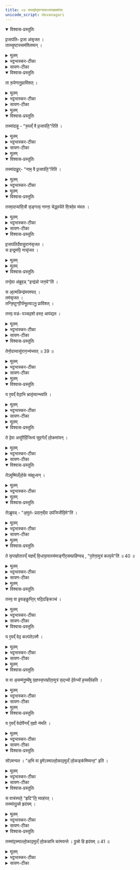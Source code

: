 ```yaml
---
title: ०७ सप्तहोतृमन्त्रसाध्ययज्ञप्रशंसा 
unicode_script: devanagari
---
```


<details open><summary>विश्वास-प्रस्तुतिः</summary>

प्र॒जाप॑तिᳶ प्र॒जा अ॑सृजत ।  
तास्सृ॒ष्टास्सम॑श्लिष्यन् ।
</details>

<details><summary>मूलम्</summary>

प्र॒जाप॑तिᳶ प्र॒जा अ॑सृजत ।  
तास्सृ॒ष्टास्सम॑श्लिष्यन् ।
</details>

<details><summary>भट्टभास्कर-टीका</summary>

1 प्रजापतिः प्रजा असृजतेत्यादि ॥ प्रजापतिना सृष्टास्सर्वाः प्रजा: समश्लिष्यन् संश्लिष्टा एकीभूता एकरूपेण नाम्ना चाविलक्षणा अभवन् ।
</details>

<details><summary>सायण-टीका</summary>

षष्ठे द्वादशाह-दशमे-अहनि होतृ-मन्त्रा विहिताः । सप्तमे काम्य-फल-साधनत्वम् अभिप्रेत्य सप्त-होतृ-मन्त्रं प्रशंसितुम् उपाख्यानम् आह-

> प्रजापतिः प्रजा असृजत ।  
> ताः सृष्टाः समश्लिष्यन् ।  
> ता रूपेणानुप्राविशत् ।  
> तस्माद् आहुः, "रूपं वै प्रजापतिरिति ।"  
> ता नाम्नाऽनुप्राविशत् ।  
> तस्माद् आहुः, "नाम वै प्रजापतिरिति ।"  
> तस्माद् अपि अमित्रौ सङ्गत्य नाम्ना चेद् ध्वयेते (१), मित्रम् एव भवतः इति ।

प्रजापतिना याः प्रजाः सृष्टाः ताः सर्वाः संश्लिष्टा अभवन् । रूप-विशेषस्य नाम-विशेषस्य च असृष्टत्वात् एक-विधैव भूत्वा देवोऽयं मनुष्योऽयं पशुरयम् इत्येवं विशेष-व्यवहार-योग्या नाभूवन् ।
</details>


<details open><summary>विश्वास-प्रस्तुतिः</summary>

ता रू॒पेणानु॒प्रावि॑शत् ।
</details>

<details><summary>मूलम्</summary>

ता रू॒पेणानु॒प्रावि॑शत् ।
</details>

<details><summary>भट्टभास्कर-टीका</summary>

अथ प्रजापतिस्ताः प्रजा रूपेणानुप्राविशत् ।
</details>

<details><summary>सायण-टीका</summary>

तदा प्रजापतिर्विचार्य स्वयमेव रूपविशेषाकारेण नामविशेषाकारेण तासु प्रजासु प्रविष्टः । 
</details>


<details><summary>मूलम्</summary>

तस्मा॑दाहुः ।
रू॒पव्ँ वै प्र॒जाप॑ति॒रिति॑ ।
</details>

<details open><summary>विश्वास-प्रस्तुतिः</summary>

तस्मा॑दाहू - "रू॒पव्ँ वै प्र॒जाप॑ति॒"रिति॑ ।
</details>

<details><summary>मूलम्</summary>

तस्मा॑दाहू - "रू॒पव्ँ वै प्र॒जाप॑ति॒"रिति॑ ।
</details>

<details><summary>भट्टभास्कर-टीका</summary>

गवादीनां यद्यद्विलक्षणं रूपं तेन तेन रूपेण विभक्तात्मा स्वयमेव तासु प्राविशत् तस्माद्रूपं प्रजापतिरित्याहुः ।
</details>

<details><summary>सायण-टीका</summary>

अत एव शास्त्रज्ञा नामरूपयोः सर्ववस्तुव्याप्तिं दृष्ट्वा प्रजापत्यात्मकत्वं तयोराहुः ।  
</details>


<details><summary>मूलम्</summary>

ता नाम्नाऽनु॒ प्रावि॑शत् ।
तस्मा॑दाहुः ।
नाम॒ वै प्र॒जाप॑ति॒रिति॑ ।
</details>

<details open><summary>विश्वास-प्रस्तुतिः</summary>

तस्मा॑दाहु॒र्- "नाम॒ वै प्र॒जाप॑ति॒"रिति॑ ।
</details>

<details><summary>मूलम्</summary>

तस्मा॑दाहु॒र्- "नाम॒ वै प्र॒जाप॑ति॒"रिति॑ ।
</details>

<details><summary>भट्टभास्कर-टीका</summary>

तथा नाम्ना चानुप्राविशत् गौरश्वः खण्डो मुण्ड इत्यादिलक्षणेन नाम्ना विभक्तात्मा स्वयमेव तास्वनु प्रविश्य अतिष्ठत् ।
</details>


<details><summary>मूलम्</summary>

तस्मा॒दप्या॑मि॒त्रौ स॒ङ्गत्य॑ ।
नाम्ना॒ चेद्ध्वये॑ते ॥ 38 ॥  
मि॒त्रमे॒व भ॑वतः ।
</details>

<details open><summary>विश्वास-प्रस्तुतिः</summary>

तस्मा॒दप्या॑मि॒त्रौ स॒ङ्गत्य॒ नाम्ना॒ चेद्ध्वये॑ते मि॒त्रमे॒व भ॑वतः ।
</details>

<details><summary>मूलम्</summary>

तस्मा॒दप्या॑मि॒त्रौ स॒ङ्गत्य॒ नाम्ना॒ चेद्ध्वये॑ते मि॒त्रमे॒व भ॑वतः ।
</details>

<details><summary>भट्टभास्कर-टीका</summary>

तस्मात्पूर्वममित्रावपि अमित्रावेवामित्रौ, स्वार्थिकोण्, अन्तोदात्तत्वं चोपदिश्यते । तौ द्वौ संगत्य परस्परस्य नाम्ना चेदाह्वयेते परस्परं मित्रमेव भवतः, नाम्नः प्रजापतित्वात्तस्य च सर्वमित्रत्वात् । अपिशब्दात् कश्चिदाकारः प्रश्लिष्यते । तदा आकार आख्यातेनान्वीयते । तस्य परेण एकादेशस्वरेणोदात्तत्वं अप्राप्तं व्यत्ययेन भवति ॥
</details>

<details><summary>सायण-टीका</summary>

यस्मात् नाम प्रजापतिरेव, तस्मात् पूर्वम् अमित्रौ अपि द्वौ पुरुषौ कदाचित् मार्गे ग्रामान्तरे वा संगत्य, "भो देवदत्त, भो यज्ञदत्त" इति एवं तत्-तत्-नाम्ना परस्परम् आह्वयेते चेत्, तदानीम् एव मित्रौ भवतः । प्रजापतेः सर्व-मित्रत्वेन तद्-आत्मकस्य नाम्नो मित्रत्व-संपादकत्वं युक्तम् । अत एव लौकिकाः "साप्तपदीनं सख्यम्" इति आहुः ।
</details>

<details open><summary>विश्वास-प्रस्तुतिः</summary>

प्र॒जाप॑तिर्देवासु॒रान॑सृजत ।  
स इन्द्र॒मपि॒ नासृ॑जत ।  
</details>

<details><summary>मूलम्</summary>

प्र॒जाप॑तिर्देवासु॒रान॑सृजत ।  
स इन्द्र॒मपि॒ नासृ॑जत ।  
</details>


<details><summary>मूलम्</summary>

तन्दे॒वा अ॑ब्रुवन् ।
इन्द्र॑न्नो जन॒येति॑ ।
</details>

<details open><summary>विश्वास-प्रस्तुतिः</summary>

तन्दे॒वा अ॑ब्रुव॒न्न्  "इन्द्र॑न्नो जन॒ये"ति॑ ।  

स आ॒त्मन्निन्द्र॑मपश्यत् ।  
तम॑सृजत ।  
तन्त्रि॒ष्टुग्वी॒र्य॑म्भू॒त्वाऽनु॒ प्रावि॑शत् ।

तस्य॒ वज्र॑ᳶ पञ्चद॒शो हस्त॒ आप॑द्यत ।  
</details>

<details><summary>मूलम्</summary>

तन्दे॒वा अ॑ब्रुव॒न्न्  "इन्द्र॑न्नो जन॒ये"ति॑ ।  

स आ॒त्मन्निन्द्र॑मपश्यत् ।  
तम॑सृजत ।  
तन्त्रि॒ष्टुग्वी॒र्य॑म्भू॒त्वाऽनु॒ प्रावि॑शत् ।

तस्य॒ वज्र॑ᳶ पञ्चद॒शो हस्त॒ आप॑द्यत ।  
</details>

<details><summary>भट्टभास्कर-टीका</summary>

2 तस्येत्यादि ॥ पञ्चदशः स्तोमः पञ्चदशावयवो वज्रो भूत्वा तस्येन्द्रस्य हस्ते आपद्यत आगच्छन् ।
</details>

<details><summary>सायण-टीका</summary>

नाम-रूप-सृष्टिम् उक्त्वा विशेषाकारेणेन्द्रसृष्टिम् आह-

> प्रजापतिर् देवासुरान् असृजत । स इन्द्रम् अपि नासृजत । तं देवा अब्रुवन् । इन्द्रं नो जनयेति । स आत्मनीन्द्रम् अपश्यत् । तम् असृजत । तं त्रिष्टुग्-वीर्यं भूत्वाऽनुप्राविशत् । तस्य वज्रः पञ्चदशो हस्त आपद्यत । तेनोदय्याऽसुरान् अभ्यभवत् ( २ ),

इति ।

यदा देवान् असुरांश्च असृजत तदा प्रजापतिर्-देव-स्वामिनम् इन्द्रम् अपि-शब्दाद् असुर-स्वामिनं च नासृजत । ततो देवैः प्रार्थितः स्वात्मन्येवावस्थितम् इन्द्रं दृष्ट्वा तं बहिरसृजत । तं च सृष्टम् इन्द्रं त्रिष्टुब्देवता वीर्य-रूपा भूत्वा प्राविशत् । तस्य वीर्यवत इन्द्रस्य हस्ते पञ्चदशभिर्-धाराभिर्-युक्तः कश्चिद् वज्रः प्रादुरभूत् ।
</details>

<details open><summary>विश्वास-प्रस्तुतिः</summary>

तेनो॒दय्यासु॑रान॒भ्य॑भवत् ॥ 39 ॥  
</details>

<details><summary>मूलम्</summary>

तेनो॒दय्यासु॑रान॒भ्य॑भवत् ॥ 39 ॥  
</details>

<details><summary>भट्टभास्कर-टीका</summary>

तेनोदय्य उत्पत्य असुरानभ्यभवत् अभिभूतवान् ।
</details>

<details><summary>सायण-टीका</summary>

तेन वज्रेण युक्तं हस्तम् उद्यम्यासुरान् अभिभूतवान् । 
</details>

<details><summary>मूलम्</summary>

य ए॒वव्ँ वेद॑ ।
अ॒भि भ्रातृ॑व्यान्भवति ।
</details>

<details open><summary>विश्वास-प्रस्तुतिः</summary>

य ए॒वव्ँ वेदा॒भि भ्रातृ॑व्यान्भवति ।
</details>

<details><summary>मूलम्</summary>

य ए॒वव्ँ वेदा॒भि भ्रातृ॑व्यान्भवति ।
</details>

<details><summary>भट्टभास्कर-टीका</summary>

य एवमित्यादि । गतम् ॥
</details>

<details><summary>सायण-टीका</summary>

एतद्वेदनं प्रशंसति- 

> य एवं वेदं । अभि भ्रातृ॑व्यान्भवति, 

इति । 
</details>


<details><summary>मूलम्</summary>

ते दे॒वा असु॑रैर्वि॒जित्य॑ ।
सु॒व॒र्गल्ँ लो॒कमा॑यन् ।
</details>

<details open><summary>विश्वास-प्रस्तुतिः</summary>

ते दे॒वा असु॑रैर्वि॒जित्य॑ सुव॒र्गल्ँ लो॒कमा॑यन् ।
</details>

<details><summary>मूलम्</summary>

ते दे॒वा असु॑रैर्वि॒जित्य॑ सुव॒र्गल्ँ लो॒कमा॑यन् ।
</details>

<details><summary>भट्टभास्कर-टीका</summary>

3 असुरैर्विजित्येति ॥ असुरव्यावृत्त्या जयं लब्ध्वा स्वर्गं गताः ।
</details>

<details><summary>सायण-टीका</summary>

अथ सप्त-होतृ-मन्त्रं प्रशंसति -

> ते देवा असुरैर् विजित्य सुवर्गं लोकम् आयन् ।  
> तेऽमुष्मिन् लोके व्यक्षुध्यन् ।  
> तेऽब्रुवन्, "अमुतः प्रदानं वा उपजिजीविमेति" इति ।  
> ते सप्त-होतारं यज्ञं विधाय आयास्यम् आङ्गीरसं प्राहिण्वन्, "एतेन अमुत्र कल्पय" इति ( ३ ) ।  
> तस्य वा इयं क्लृप्तिः, यद् इदं किंच ।  
> य एवं वेद, कल्पतेऽस्मै ।  
> स वा अयं मनुष्येषु यज्ञः सप्त-होता अमुत्र सद्-भ्यो देवेभ्यो हव्यं वहति ।  
> य एवं वेद, उपैनं यज्ञो नमति, इति ।
</details>

<details open><summary>विश्वास-प्रस्तुतिः</summary>

ते॑ऽमुष्मि॑ल्ँलो॒के व्य॑क्षुध्यन् ।
</details>

<details><summary>मूलम्</summary>

ते॑ऽमुष्मि॑ल्ँलो॒के व्य॑क्षुध्यन् ।
</details>

<details><summary>भट्टभास्कर-टीका</summary>

तेऽमुष्मिन् परस्मिन् लोके व्यक्षुध्यन् विशेषेण क्षुधिता आसन् ।
</details>


<details><summary>मूलम्</summary>

ते॑ऽब्रुवन् ।
अ॒मुत॑ᳶ प्रदान॒व्ँवा उप॑जिजीवि॒मेति॑ ।
</details>

<details open><summary>विश्वास-प्रस्तुतिः</summary>

ते॑ऽब्रुवन्न् - "अ॒मुत॑ᳶ प्रदान॒व्ँवा उप॑जिजीवि॒मे"ति॑ ।
</details>

<details><summary>मूलम्</summary>

ते॑ऽब्रुवन्न् - "अ॒मुत॑ᳶ प्रदान॒व्ँवा उप॑जिजीवि॒मे"ति॑ ।
</details>

<details><summary>भट्टभास्कर-टीका</summary>

अथ देवा अब्रुवन् - अमुतः प्रदानं अमुना मनुष्यलोकेन यत्प्रदीयते तद्वयमुपजीवामः ।
</details>

<details><summary>सायण-टीका</summary>

ते देवाः इन्द्र-साहाय्य-वशाद् असुरैः सह युद्धे विजित्य स्वर्गं प्राप्य तत्र विशेषेण क्षुधिताः सन्तः परस्परम् इदम् अब्रुवन्- अयं स्वर्गो भोग्य-वस्तु-सम्पादन-स्थानं न भवति । तस्य कर्म-भूमित्वाभावात् । कस्माद् अमुतः प्रदानं मनुष्य-लोके प्रदीयमानं हविर् उपजीव्य तिष्ठाम इति । अमुतः शब्दः परोक्ष-वाचित्वाद् भूम्य्-अपेक्षया परोक्षं स्वर्गं ब्रूते, तथा स्वर्गापेक्षया परोक्षं भू-लोकम् अपि ब्रूते । अत्र तु स्वर्ग-वासिभिः प्रयुज्यमानत्वाद् भूलोक-वाची ।
</details>

<details><summary>मूलम्</summary>

ते स॒प्तहो॑तारय्ँ य॒ज्ञव्ँ वि॒धाया॒यास्य॑म् ।
आ॒ङ्गी॒र॒सम्प्राहि॑ण्वन् ।
ए॒तेना॒मुत्र॑ कल्प॒येति॑ ॥ 40 ॥  
</details>

<details open><summary>विश्वास-प्रस्तुतिः</summary>

ते स॒प्तहो॑तारय्ँ यज्ञव्ँ वि॒धाया॒यास्य॑माङ्गीर॒सम्प्राहि॑ण्वन्न् , "ए॒तेना॒मुत्र॑ कल्प॒ये"ति॑ ॥ 40 ॥  
</details>

<details><summary>मूलम्</summary>

ते स॒प्तहो॑तारय्ँ यज्ञव्ँ वि॒धाया॒यास्य॑माङ्गीर॒सम्प्राहि॑ण्वन्न् , "ए॒तेना॒मुत्र॑ कल्प॒ये"ति॑ ॥ 40 ॥  
</details>

<details><summary>भट्टभास्कर-टीका</summary>

तस्मादित्थं कुर्म इति मत्वा सप्तहोतारं यज्ञं विधायायास्यं नाम ऋषिं अङ्गिरसोपत्यं प्राहिण्वन् मनुष्यलोके प्रेषितवन्तः । एतेन यज्ञेनामुत्र मनुष्यलोके कल्पय यागसाधनं निर्वर्तय, येन वयं यागद्वारेण क्षुधमपहन्म हति ।
ननु 'तस्मादितः प्रदानं देवा उपजीवन्ति' इत्युक्तं, तत्कथमुच्यते अमुतः प्रदानं वयमुपनीवाम इति? तत्रस्थानां देवानामयं व्यवहारः । तत्रस्था हि मनुष्यलोकममुमाहुः, यत्रस्थास्तम् । दूरस्थासंनिहितवाचित्वाददश्शब्दस्य । उपजिजीविमेति छान्दसो लिट् । अमुतःप्रदानमिति सार्वविभक्तिकस्तसिल् । कृदुत्तरपदप्रकृतिस्वरत्वं बाधित्वा अव्ययपर्वूपदप्रकृतिस्वरत्वम् ॥
</details>

<details><summary>सायण-टीका</summary>

ते देवाः इत्थं विचार्य सप्त-होतृ-मन्त्र-साध्यं कञ्चिद्-यागं निर्माय अङ्गिरो-गोत्रोत्पन्नम् अयास्य-नामकम् ऋषिं मनुष्य-लोके प्रेषितवन्तः । भो, अयास्यनेन सप्त-होतृ-यज्ञेनामुत्र मनुष्य-लोकेऽनुष्ठानं निष्पादयेति ।
</details>


<details><summary>मूलम्</summary>

तस्य॒ वा इ॒यङ्कॢप्तिः॑ ।
यदि॒दङ्किञ्च॑ ।

य ए॒वव्ँ वेद॑ ।
कल्प॑तेऽस्मै ।
</details>

<details open><summary>विश्वास-प्रस्तुतिः</summary>

तस्य॒ वा इ॒यङ्कॢप्ति॒र् यदि॒दङ्किञ्च॑ ।  
</details>

<details><summary>मूलम्</summary>

तस्य॒ वा इ॒यङ्कॢप्ति॒र् यदि॒दङ्किञ्च॑ ।  
</details>

<details><summary>भट्टभास्कर-टीका</summary>

4 तस्य वा इत्यादि ॥ यदिदं मनुष्यलोके यत्किंचिद्दृश्यते पशुमृगधान्यादि तत्सर्वं तस्यायास्यस्यैवेयं कॢप्तिः कल्पना । लिङ्गं च - 'अयास्य उद्गाता' इति ।
</details>

<details><summary>सायण-टीका</summary>

ततो यद् इदं किंचिद् अनुष्ठानं लोके दृश्यते सेयं सर्वाऽपि तस्यैवायास्य-नामकस्य महर्षेः क्लृप्तिः प्रवर्तना ।
</details>


<details open><summary>विश्वास-प्रस्तुतिः</summary>

य ए॒वव्ँ वेद॒ कल्प॑तेऽस्मै ।
</details>

<details><summary>मूलम्</summary>

य ए॒वव्ँ वेद॒ कल्प॑तेऽस्मै ।
</details>

<details><summary>भट्टभास्कर-टीका</summary>

य एवं वेद अस्मै कल्पते अभीष्टभावाय भवत्वयं लोकः, अयं वा सप्तहोता ॥
</details>

<details><summary>सायण-टीका</summary>

य एवं मुनेः क्लृप्तिं वेद । तदर्थम् अनुष्ठानं सम्यक् प्रवर्तते ।
</details>


<details><summary>मूलम्</summary>

स वा अ॒यम्म॑नु॒ष्ये॑षु य॒ज्ञस्स॒प्तहो॑ता ।
अ॒मुत्र॑ स॒द्भ्यो दे॒वेभ्यो॑ ह॒व्यव्ँव॑हति ।
</details>

<details open><summary>विश्वास-प्रस्तुतिः</summary>

स वा अ॒यम्म॑नु॒ष्ये॑षु य॒ज्ञस्स॒प्तहो॑ता॒मुत्र॑ स॒द्भ्यो दे॒वेभ्यो॑ ह॒व्यव्ँव॑हति ।
</details>

<details><summary>मूलम्</summary>

स वा अ॒यम्म॑नु॒ष्ये॑षु य॒ज्ञस्स॒प्तहो॑ता॒मुत्र॑ स॒द्भ्यो दे॒वेभ्यो॑ ह॒व्यव्ँव॑हति ।
</details>

<details><summary>भट्टभास्कर-टीका</summary>

5 स वा इत्यादि ॥ मनुष्पलोकेऽवतीर्णः सप्तहोता अमुत्र विद्यमानेभ्यो देवेभ्यः हव्यं वहति, यागनिर्वृत्तिहेतुत्वात् ।
</details>

<details><summary>सायण-टीका</summary>

सप्त-होतृ-यज्ञो मनुष्येषु प्रवृत्तः सन् अमुत्र सद्भ्यः स्वर्ग-निवासिभ्यो देवेभ्यो हव्यं प्रापयति ।
</details>


<details><summary>मूलम्</summary>

य ए॒वव्ँ वेद॑ ।
उपै॑नय्ँय॒ज्ञो न॑मति ।
</details>

<details open><summary>विश्वास-प्रस्तुतिः</summary>

य ए॒वव्ँ वेदोपै॑नय्ँ य॒ज्ञो न॑मति ।
</details>

<details><summary>मूलम्</summary>

य ए॒वव्ँ वेदोपै॑नय्ँ य॒ज्ञो न॑मति ।
</details>

<details><summary>भट्टभास्कर-टीका</summary>

एवं वेदितारं यज्ञ उपनमति उपसंप्रानोति, फलाव्यभिचारात् ॥
</details>

<details><summary>सायण-टीका</summary>

य एवं सप्त-होतृ-यज्ञ-महिमानं वेद तमेतं वेदितारं स यज्ञः प्राप्नोति । यज्ञानुष्ठान-समर्थो भवतीत्यर्थः ।
</details>


<details open><summary>विश्वास-प्रस्तुतिः</summary>

सो॑ऽमन्यत ।
"अ॒भि वा इ॒मे॑ऽस्माल्लो॒काद॒मुल्ँ लो॒कङ्क॑मिष्यन्त॒" इति॑ ।
</details>

<details><summary>मूलम्</summary>

सो॑ऽमन्यत ।
"अ॒भि वा इ॒मे॑ऽस्माल्लो॒काद॒मुल्ँ लो॒कङ्क॑मिष्यन्त॒" इति॑ ।
</details>

<details><summary>भट्टभास्कर-टीका</summary>

6 सोमन्यतेत्यादि ॥ एवमित्थमिमं मनुष्यलोकं कॢप्तवानायास्योऽमन्यत - यया मया कृतं, इत्थमिमे सर्वे मनुष्या अनुत्पाद्यैव पुत्रान् अस्मान्मनुष्यलोकात् अमुं लोकं गन्तुमभिकमिष्यन्ते । ततश्च मानुषस्तनुः उच्छिद्यत इति ।
</details>

<details><summary>सायण-टीका</summary>

सप्त-होतृ-मन्त्रे "वाचस्पते हृद्-विधे नामन्" इति योऽयं ग्रह-भागस्तं प्रशंसति-

> सोऽमन्यत ।   
> अभि वा इमेऽस्माल् लोकाद् अमुं लोकं कमिष्यन्त इति ।  
> स वाचस्पते हृद् इति व्याहरत् ।  
> तस्मात् पुत्रो हृदयम् ।  
> तस्माद् अस्माल् लोकाद् अमुं लोकं नाभिकामयन्ते ।  
> पुत्रो हि हृदयम्, 

इति ॥

मनुष्य-लोके यज्ञ-प्रवर्तकः सः अयास्यो मुनिर्-मनसि एवम् अचिन्तयत्- इमे सर्वे मनुष्याः अस्माद् भू-लोकाद् अमुं स्वर्ग-लोकम् अभिकमिष्यन्तः, "स्वर्गो मे भूयाद्" इत्येवं कामयमाना यज्ञान् अनुष्ठास्यन्ति, न तु पुत्रान् उत्पादयिष्यन्ति ।
</details>


<details open><summary>विश्वास-प्रस्तुतिः</summary>

स वाच॑स्पते॒ "हृदि"ति॒ व्याह॑रत् ।  
तस्मा॑त्पु॒त्त्रो हृद॑यम् ।  
</details>

<details><summary>मूलम्</summary>

स वाच॑स्पते॒ "हृदि"ति॒ व्याह॑रत् ।  
तस्मा॑त्पु॒त्त्रो हृद॑यम् ।  
</details>

<details><summary>भट्टभास्कर-टीका</summary>

'हृत्'16 इति ग्रहप्रतीकं व्याहरत् 'मा दैव्यस्तन्तुश्छेदि मा मनुष्यः'16 इत्यादि च । तस्मात्ततःप्रभृति पुत्र एव पितुर्हृदयमभूत् । पुत्रा एवोत्पाद्याः, न त्वरितेनापुत्रेणैव स्वर्गार्थं यष्टव्यमिति ।
</details>

<details><summary>सायण-टीका</summary>

ततः संतति-विच्छेदे सति स्वर्ग-वासिनां देवानां भागो ऽपि विच्छिद्येतेति विचार्य तत्-परिहाराय "वाचस्पते हृद्विधे" इत्य् आदि-ग्रहभागम् उच्चारितवान् । तत्र मनो-वाचिना हृच्-छब्देन मनस्-कार्यः पुत्रो विवक्षितः । मनस्-कार्यत्वं च वाजसनेयिनः समामनन्ति - 

> "मनसा वै सम्यक्स्त्रियमभिहार्यते, तस्यां वै प्रतिरूपः पुत्रो जायते स आनन्दः" 

इति । यस्माद् अत्र पुत्र-विवक्षया हृच्-छब्दः प्रयुक्तस् तस्माल् लोके पुत्रो हृदयं पुत्र-विषयम् एव चित्तं सर्वदा प्रवर्तत इत्य् अर्थः । 
</details>


<details open><summary>विश्वास-प्रस्तुतिः</summary>

तस्मा॑द॒स्माल्लो॒काद॒मुल्ँ लो॒कन्नाभि का॑मयन्ते ।
पु॒त्त्रो हि हृद॑यम् ॥ 41 ॥  
</details>

<details><summary>मूलम्</summary>

तस्मा॑द॒स्माल्लो॒काद॒मुल्ँ लो॒कन्नाभि का॑मयन्ते ।
पु॒त्त्रो हि हृद॑यम् ॥ 41 ॥  
</details>

<details><summary>भट्टभास्कर-टीका</summary>

यस्मादेवं तस्माल्लोकादमुं लोकं त्वरिता नाभिकामयन्ते पुत्रानेव तानुत्पादयन्ति सन्तानवृद्ध्यर्थम् । तदिदमाह - पुत्रो हि हृदयमिति । पितैव पुत्र इति केचित् ॥

</details>

<details><summary>सायण-टीका</summary>

यस्मात् पुत्रासक्त-चित्ता मनुष्यास् तस्मात् तत्-प्राधान्येन पुत्रान् एव कामयमाना अस्मान् मनुष्य-लोकाद् अमुं स्वर्ग-लोकं नात्यन्तं कामयन्ते । यस्मात् पुत्राश् चित्त-स्वरूपास् तस्मान् मनुष्याणां तद् उचितम् । अत एव संतान-विच्छेदो देव-हविर्-विच्छेदश् च न भविष्यति । तथा च तस्मिन् मन्त्र-शेषे समाम्नातम् - "मा दैव्यस् तन्तुश् छेदि मा मनुष्यः " इति । 

इति श्रीमत्-सायणाचार्य-विरचिते माधवीये वेदार्थ-प्रकाशे कृष्णयजुर्वेदीय-तैत्तिरीय-ब्राह्मण-भाष्ये द्वितीय-काण्डे द्वितीय-प्रपाठके सप्तमोऽनुवाकः ॥ ७ ॥ 
</details>
